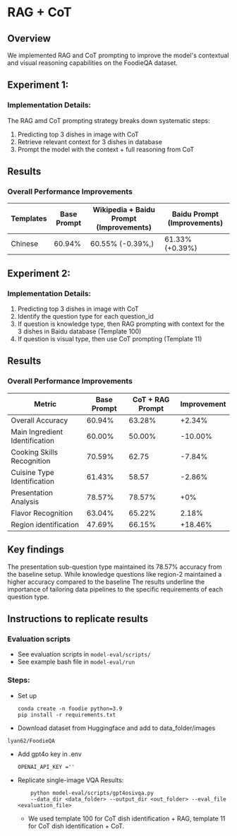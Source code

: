 # RAG + CoT


## Overview
We implemented RAG and CoT prompting to improve the model's contextual and visual reasoning capabilities on the FoodieQA dataset.


## Experiment 1:
### Implementation Details:
The RAG amd CoT prompting strategy breaks down systematic steps:
1. Predicting top 3 dishes in image with CoT
2. Retrieve relevant context for 3 dishes in database
3. Prompt the model with the context + full reasoning from CoT


## Results
### Overall Performance Improvements
| Templates | Base Prompt | Wikipedia + Baidu Prompt (Improvements) | Baidu Prompt (Improvements) |
|--------|-------------|------------|-------------|
| Chinese | 60.94% | 60.55% (-0.39%,) | 61.33% (+0.39%)|




## Experiment 2:
### Implementation Details:
1. Predicting top 3 dishes in image with CoT
2. Identify the question type for each question_id
2. If question is knowledge type, then RAG prompting with context for the 3 dishes in Baidu database (Template 100)
4. If question is visual type, then use CoT prompting (Template 11)




## Results
### Overall Performance Improvements
| Metric | Base Prompt | CoT + RAG Prompt | Improvement |
|--------|-------------|------------|-------------|
| Overall Accuracy | 60.94% | 63.28% | +2.34% |
| Main Ingredient Identification | 60.00% | 50.00% | -10.00% |
| Cooking Skills Recognition | 70.59% | 62.75 | -7.84% |
| Cuisine Type Identification | 61.43% | 58.57 | -2.86% |
| Presentation Analysis | 78.57% | 78.57% | +0% |
| Flavor Recognition | 63.04% | 65.22% | 2.18% |
| Region identification | 47.69% | 66.15% | +18.46% |






## Key findings
The presentation sub-question type maintained its 78.57% accuracy from the baseline setup. While knowledge questions like region-2 maintained a higher accuracy compared to the baseline
The results underline the importance of tailoring data pipelines to the specific requirements of each question type.






## Instructions to replicate results


### Evaluation scripts
- See evaluation scripts in `model-eval/scripts/`
- See example bash file in `model-eval/run`


###  Steps:
- Set up
    ```
    conda create -n foodie python=3.9
    pip install -r requirements.txt
    ```


- Download dataset from Huggingface and add to data_folder/images


```
lyan62/FoodieQA
```


- Add gpt4o key in .env
    ```
    OPENAI_API_KEY =''
    ```


- Replicate single-image VQA Results:


    ```
        python model-eval/scripts/gpt4osivqa.py
        --data_dir <data_folder> --output_dir <out_folder> --eval_file <evaluation_file>
    ```
     - We used template 100 for CoT dish identification + RAG, template 11 for CoT dish identification + CoT.
